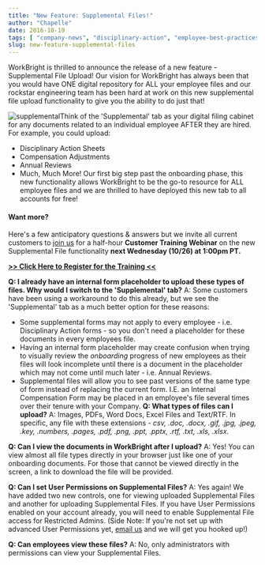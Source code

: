 ```yaml
---
title: "New Feature: Supplemental Files!"
author: "Chapelle"
date: 2016-10-19
tags: [ "company-news", "disciplinary-action", "employee-best-practices", "hr-best-practices", "mission-critical-workforce", "new-feature", "performance-review", "supplemental-files", "supplementary-files", "workbright" ]
slug: new-feature-supplemental-files
---
```

WorkBright is thrilled to announce the release of a new feature - Supplemental File Upload! Our vision for WorkBright has always been that you would have ONE digital repository for ALL your employee files and our rockstar engineering team has been hard at work on this new supplemental file upload functionality to give you the ability to do just that!  
  
 ![supplemental](https://workbright.com/wp-content/uploads/2016/10/supplemental-300x251.gif)Think of the 'Supplemental' tab as your digital filing cabinet for any documents related to an individual employee AFTER they are hired. For example, you could upload:

- Disciplinary Action Sheets
- Compensation Adjustments
- Annual Reviews
- Much, Much More!
Our first big step past the onboarding phase, this new functionality allows WorkBright to be the go-to resource for ALL employee files and we are thrilled to have deployed this new tab to all accounts for free!
#### **Want more?**

Here's a few anticipatory questions & answers but we invite all current customers to [join us](https://attendee.gotowebinar.com/register/3660637425789429249) for a half-hour **Customer Training Webinar** on the new Supplemental File functionality **next Wednesday (10/26) at 1:00pm PT.**

**[\>\> Click Here to Register for the Training \<\<](https://attendee.gotowebinar.com/register/3660637425789429249)**

**Q: I already have an internal form placeholder to upload these types of files. Why would I switch to the 'Supplemental' tab?** A: Some customers have been using a workaround to do this already, but we see the 'Supplemental' tab as a much better option for these reasons:

  
  

- Some supplemental forms may not apply to every employee - i.e. Disciplinary Action forms - so you don't need a placeholder for these documents in every employees file.
- Having an internal form placeholder may create confusion when trying to visually review the _onboarding_ progress of new employees as their files will look incomplete until there is a document in the placeholder which may not come until much later - i.e. Annual Reviews.
- Supplemental files will allow you to see past versions of the same type of form instead of replacing the current form. I.E. an Internal Compensation Form may be placed in an employee's file several times over their tenure with your Company. 
**Q: What types of files can I upload?** A: Images, PDFs, Word Docs, Excel Files and Text/RTF. In specific, any file with these extensions _-_ _csv, .doc, .docx, .gif, .jpg, .jpeg, .key, .numbers, .pages, .pdf, .png, .ppt, .pptx, .rtf, .txt, .xls, .xlsx._  
  
**Q: Can I view the documents in WorkBright after I upload?** A: Yes! You can view almost all file types directly in your browser just like one of your onboarding documents. For those that cannot be viewed directly in the screen, a link to download the file will be provided.  
  
**Q: Can I set User Permissions on Supplemental Files?** A: Yes again! We have added two new controls, one for viewing uploaded Supplemental Files and another for uploading Supplemental Files. If you have User Permissions enabled on your account already, you will need to enable Supplemental File access for Restricted Admins. (Side Note: If you're not set up with advanced User Permissions yet, [email us](mailto:support@workbright.com) and we will get you hooked up!)  
  
**Q: Can employees view these files?** A: No, only administrators with permissions can view your Supplemental Files.

  
  


  
  


  
  


  
  



